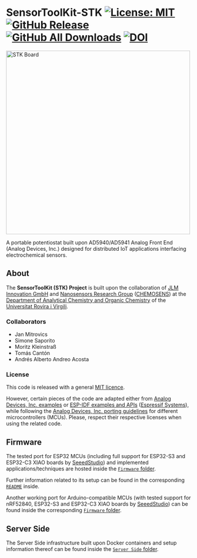 # SensorToolKit-STK [![License: MIT](https://img.shields.io/badge/License-MIT-yellow.svg)](https://opensource.org/licenses/MIT) [![GitHub Release](https://img.shields.io/github/v/release/andriandreo/SensorToolKit-STK)](https://github.com/andriandreo/SensorToolKit-STK/releases/latest) [![GitHub All Downloads](https://img.shields.io/github/downloads/andriandreo/SensorToolKit-STK/total)]() [![DOI](https://zenodo.org/badge/DOI/10.5281/zenodo.15744692.svg)](https://doi.org/10.5281/zenodo.15744692)

<img src="STK.png" alt="STK Board" width="500"/>

A portable potentiostat built upon AD5940/AD5941 Analog Front End (Analog Devices, Inc.) designed for distributed IoT applications interfacing electrochemical sensors.

## About

The **SensorToolKit (STK) Project** is built upon the collaboration of [JLM Innovation GmbH](https://www.jlm-innovation.de/) and [Nanosensors Research Group](https://www.chemosens.recerca.urv.cat/en/research/lines/) ([CHEMOSENS](https://www.chemosens.recerca.urv.cat/en)) at the [Department of Analytical Chemistry and Organic Chemistry](https://www.qaqo.urv.cat/en/) of the [Universitat Rovira i Virgili](https://www.urv.cat/en/).

### Collaborators

- Jan Mitrovics
- Simone Saporito
- Moritz Kleinstraß
- Tomás Cantón
- Andrés Alberto Andreo Acosta

### License

This code is released with a general [MIT licence](https://github.com/andriandreo/SensorToolKit-STK/blob/main/LICENSE).

However, certain pieces of the code are adapted either from [Analog Devices, Inc. examples](https://github.com/analogdevicesinc/ad5940-examples) or [ESP-IDF examples and APIs](https://idf.espressif.com/) ([Espressif Systems](https://www.espressif.com/)), while following the [Analog Devices, Inc. porting guidelines](https://wiki.analog.com/resources/eval/user-guides/eval-ad5940/tools/porting_source_code) for different microcontrollers (MCUs). Please, respect their respective licenses when using the related code.

## Firmware 

The tested port for ESP32 MCUs (including full support for ESP32-S3 and ESP32-C3 XIAO boards by [SeeedStudio](https://www.seeedstudio.com/)) and implemented applications/techniques are hosted inside the [`Firmware` folder](https://github.com/andriandreo/SensorToolKit-STK/tree/main/Firmware/ESP-IDF).

Further information related to its setup can be found in the corresponding [`README`](https://github.com/andriandreo/SensorToolKit-STK/tree/main/Firmware/ESP-IDF/README.md) inside.

Another working port for Arduino-compatible MCUs (with tested support for nRF52840, ESP32-S3 and ESP32-C3 XIAO boards by [SeeedStudio](https://www.seeedstudio.com/)) can be found inside the corresponding [`Firmware` folder](https://github.com/andriandreo/SensorToolKit-STK/tree/main/Firmware/Arduino).

## Server Side

The Server Side infrastructure built upon Docker containers and setup information thereof can be found inside the [`Server Side` folder](https://github.com/andriandreo/SensorToolKit-STK/tree/main/Server%20Side).



